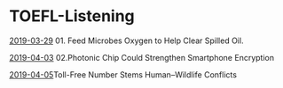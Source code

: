 # TOEFL-Listening

[2019-03-29](01.md)  01. Feed Microbes Oxygen to Help Clear Spilled Oil.

[2019-04-03](02.md)  02.Photonic Chip Could Strengthen Smartphone Encryption

[2019-04-05](03.md)Toll-Free Number Stems Human–Wildlife Conflicts

